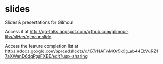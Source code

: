# slides
Slides &amp; presentations for Gilmour

Access it at http://go-talks.appspot.com/github.com/gilmour-libs/slides/gimour.slide

Access the feature completion list at https://docs.google.com/spreadsheets/d/157rNAFwMOr5k9g_ab44EbVuRZ17aXWunD6dqPgsFXBE/edit?usp=sharing
